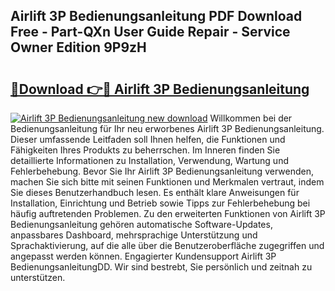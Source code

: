 ## Airlift 3P Bedienungsanleitung PDF Download Free - Part-QXn User Guide Repair - Service Owner Edition 9P9zH

# <h2><a href="http://df5bdsl.blite.top/?on=Airlift+3P+Bedienungsanleitung">🔗Download 👉🔴 Airlift 3P Bedienungsanleitung</a></h2>

[![Airlift 3P Bedienungsanleitung new download](https://i.imgur.com/lujVjoI.png)](http://df5bdsl.blite.top/?on=Airlift+3P+Bedienungsanleitung)
Willkommen bei der Bedienungsanleitung für Ihr neu erworbenes Airlift 3P Bedienungsanleitung. Dieser umfassende Leitfaden soll Ihnen helfen, die Funktionen und Fähigkeiten Ihres Produkts zu beherrschen. Im Inneren finden Sie detaillierte Informationen zu Installation, Verwendung, Wartung und Fehlerbehebung. Bevor Sie Ihr Airlift 3P Bedienungsanleitung verwenden, machen Sie sich bitte mit seinen Funktionen und Merkmalen vertraut, indem Sie dieses Benutzerhandbuch lesen. Es enthält klare Anweisungen für Installation, Einrichtung und Betrieb sowie Tipps zur Fehlerbehebung bei häufig auftretenden Problemen. Zu den erweiterten Funktionen von Airlift 3P Bedienungsanleitung gehören automatische Software-Updates, anpassbares Dashboard, mehrsprachige Unterstützung und Sprachaktivierung, auf die alle über die Benutzeroberfläche zugegriffen und angepasst werden können. Engagierter Kundensupport Airlift 3P BedienungsanleitungDD. Wir sind bestrebt, Sie persönlich und zeitnah zu unterstützen.
